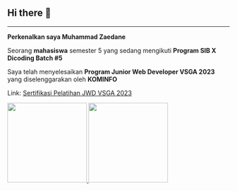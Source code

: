 ## Hi there 👋

<hr>

**Perkenalkan saya Muhammad Zaedane**

Seorang **mahasiswa** semester 5 yang sedang mengikuti **Program SIB X Dicoding Batch #5**

Saya telah menyelesaikan **Program Junior Web Developer VSGA 2023** yang diselenggarakan oleh **KOMINFO**

Link: [Sertifikasi Pelatihan JWD VSGA 2023](https://drive.google.com/file/d/1sETfikw33yfC9GR-LW_nDdSUI8L50Fw1/view?usp=drive_link)

<p align="left">
<a href="https://github.com/kerandamonyet">
  <img height="180em" src="https://github-readme-stats-eight-theta.vercel.app/api?username=kerandamonyet&show_icons=true&theme=algolia&include_all_commits=true&count_private=true"/>
  <img height="180em" src="https://github-readme-stats-eight-theta.vercel.app/api/top-langs/?username=kerandamonyet&layout=compact&langs_count=8&theme=algolia"/>
</a>
</p>
